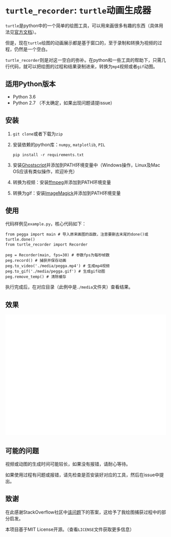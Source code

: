 # `turtle_recorder`: `turtle`动画生成器

`turtle`是python中的一个简单的绘图工具，可以用来画很多有趣的东西（具体用法见[官方文档](https://docs.python.org/3/library/turtle.html)）。

但是，现在`turtle`绘图的动画展示都是基于窗口的，至于录制和转换为视频的过程，仍然是一个空白。

`turtle_recorder`则是对这一空白的弥补。在python和一些工具的帮助下，只需几行代码，就可以把绘图的过程和结果录制进来，转换为`mp4`视频或者`gif`动图。

## 适用Python版本

- Python 3.6
- Python 2.7 （不太确定，如果出现问题请提issue）

## 安装

1. `git clone`或者下载为`zip`
2. 安装依赖的python库：`numpy`, `matplotlib`, `PIL`
  
   ```
   pip install -r requirements.txt
   ```
3. 安装[Ghostscript](https://www.ghostscript.com/download/gsdnld.html)并添加到PATH环境变量中（Windows操作，Linux及Mac OS应该有类似操作，欢迎补充）
4. 转换为视频：安装[ffmpeg](http://ffmpeg.org/download.html)并添加到PATH环境变量
5. 转换为gif：安装[ImageMagick](http://www.imagemagick.org/script/download.php)并添加到PATH环境变量

## 使用

代码样例见`example.py`，核心代码如下：

```
from pegga import main # 导入原来画图的函数，注意要删去末尾的done()或turtle.done()
from turtle_recorder import Recorder

peg = Recorder(main, fps=30) # 参数fps为每秒帧数
peg.record() # 捕获并保存动画
peg.to_video('./media/pegga.mp4') # 生成mp4视频
peg.to_gif('./media/pegga.gif') # 生成gif动图
peg.remove_temp() # 清除缓存
```

执行完成后，在对应目录（此例中是`./media`文件夹）查看结果。


## 效果

![Pegga Pig](./demo/pegga.gif)

## 可能的问题

视频或动图的生成时间可能较长，如果没有报错，请耐心等待。

如果使用过程有问题或报错，请先检查是否安装好对应的工具，然后在issue中提出。

## 致谢

在此感谢StackOverflow社区中[该问题](https://stackoverflow.com/questions/41319971/is-there-a-way-to-save-turtles-drawing-as-an-animated-gif/41353016#41353016)下的答案，这给予了我绘图捕获过程中的部分启发。

本项目基于MIT License开源。（查看`LICENSE`文件获取更多信息）


